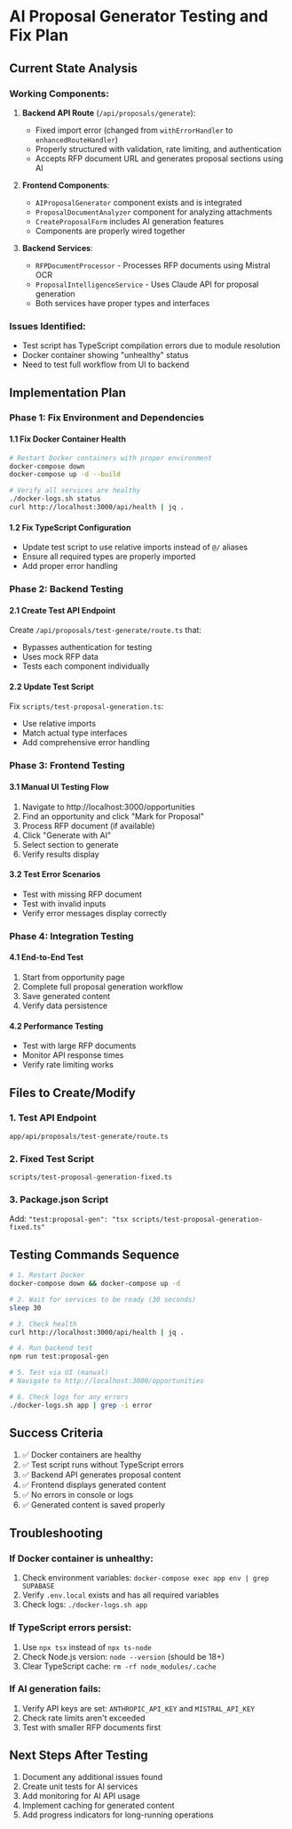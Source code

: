 # AI Proposal Generator Testing and Fix Plan

## Current State Analysis

### Working Components:
1. **Backend API Route** (`/api/proposals/generate`):
   - Fixed import error (changed from `withErrorHandler` to `enhancedRouteHandler`)
   - Properly structured with validation, rate limiting, and authentication
   - Accepts RFP document URL and generates proposal sections using AI

2. **Frontend Components**:
   - `AIProposalGenerator` component exists and is integrated
   - `ProposalDocumentAnalyzer` component for analyzing attachments
   - `CreateProposalForm` includes AI generation features
   - Components are properly wired together

3. **Backend Services**:
   - `RFPDocumentProcessor` - Processes RFP documents using Mistral OCR
   - `ProposalIntelligenceService` - Uses Claude API for proposal generation
   - Both services have proper types and interfaces

### Issues Identified:
- Test script has TypeScript compilation errors due to module resolution
- Docker container showing "unhealthy" status
- Need to test full workflow from UI to backend

## Implementation Plan

### Phase 1: Fix Environment and Dependencies

#### 1.1 Fix Docker Container Health
```bash
# Restart Docker containers with proper environment
docker-compose down
docker-compose up -d --build

# Verify all services are healthy
./docker-logs.sh status
curl http://localhost:3000/api/health | jq .
```

#### 1.2 Fix TypeScript Configuration
- Update test script to use relative imports instead of `@/` aliases
- Ensure all required types are properly imported
- Add proper error handling

### Phase 2: Backend Testing

#### 2.1 Create Test API Endpoint
Create `/api/proposals/test-generate/route.ts` that:
- Bypasses authentication for testing
- Uses mock RFP data
- Tests each component individually

#### 2.2 Update Test Script
Fix `scripts/test-proposal-generation.ts`:
- Use relative imports
- Match actual type interfaces
- Add comprehensive error handling

### Phase 3: Frontend Testing

#### 3.1 Manual UI Testing Flow
1. Navigate to http://localhost:3000/opportunities
2. Find an opportunity and click "Mark for Proposal"
3. Process RFP document (if available)
4. Click "Generate with AI"
5. Select section to generate
6. Verify results display

#### 3.2 Test Error Scenarios
- Test with missing RFP document
- Test with invalid inputs
- Verify error messages display correctly

### Phase 4: Integration Testing

#### 4.1 End-to-End Test
1. Start from opportunity page
2. Complete full proposal generation workflow
3. Save generated content
4. Verify data persistence

#### 4.2 Performance Testing
- Test with large RFP documents
- Monitor API response times
- Verify rate limiting works

## Files to Create/Modify

### 1. Test API Endpoint
`app/api/proposals/test-generate/route.ts`

### 2. Fixed Test Script
`scripts/test-proposal-generation-fixed.ts`

### 3. Package.json Script
Add: `"test:proposal-gen": "tsx scripts/test-proposal-generation-fixed.ts"`

## Testing Commands Sequence

```bash
# 1. Restart Docker
docker-compose down && docker-compose up -d

# 2. Wait for services to be ready (30 seconds)
sleep 30

# 3. Check health
curl http://localhost:3000/api/health | jq .

# 4. Run backend test
npm run test:proposal-gen

# 5. Test via UI (manual)
# Navigate to http://localhost:3000/opportunities

# 6. Check logs for any errors
./docker-logs.sh app | grep -i error
```

## Success Criteria

1. ✅ Docker containers are healthy
2. ✅ Test script runs without TypeScript errors
3. ✅ Backend API generates proposal content
4. ✅ Frontend displays generated content
5. ✅ No errors in console or logs
6. ✅ Generated content is saved properly

## Troubleshooting

### If Docker container is unhealthy:
1. Check environment variables: `docker-compose exec app env | grep SUPABASE`
2. Verify `.env.local` exists and has all required variables
3. Check logs: `./docker-logs.sh app`

### If TypeScript errors persist:
1. Use `npx tsx` instead of `npx ts-node`
2. Check Node.js version: `node --version` (should be 18+)
3. Clear TypeScript cache: `rm -rf node_modules/.cache`

### If AI generation fails:
1. Verify API keys are set: `ANTHROPIC_API_KEY` and `MISTRAL_API_KEY`
2. Check rate limits aren't exceeded
3. Test with smaller RFP documents first

## Next Steps After Testing

1. Document any additional issues found
2. Create unit tests for AI services
3. Add monitoring for AI API usage
4. Implement caching for generated content
5. Add progress indicators for long-running operations